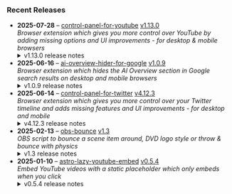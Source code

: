 ### Recent Releases

<!-- RECENT_RELEASES -->
<ul>
<li>
  <strong>2025-07-28</strong> – <a href="https://github.com/insin/control-panel-for-youtube">control-panel-for-youtube</a> <a href="https://github.com/insin/control-panel-for-youtube/releases/tag/v1.13.0">v1.13.0</a>
  <div><em>Browser extension which gives you more control over YouTube by adding missing options and UI improvements - for desktop &amp; mobile browsers</em></div>
  <details><summary>v1.13.0 release notes</summary><p>Visit the <a href="https://soitis.dev/control-panel-for-youtube" rel="nofollow">Control Panel for YouTube website</a> for installation links, more information about the extension, and FAQs. Follow <a href="https://bsky.app/profile/soitis.dev" rel="nofollow">@soitis.dev</a> on Bluesky for updates.</p>
<h2>Changes</h2>
<ul>
<li>Added an option to make the YouTube logo link to Subscriptions on desktop</li>
<li>Added an experimental option to allow background playback on mobile</li>
<li>Fixed the Hide Playlists option hiding more thumbnails than it should</li>
<li>Fixed colours and option spacing in iOS Safari settings</li>
<li>Moved ad-related options up into their own Ads group, with a visible warning that they can trigger YouTube's adblock detection</li>
<li>Made option groups collapsible and persistent (except in iOS Safari)</li>
<li>Redirecting Shorts to the normal player on desktop now happens on click instead of waiting for the Shorts player to load first</li>
<li>Redirecting from Home to Subscriptions on desktop when the Home feed is disabled now happens when you click the YouTube logo instead of waiting for the Home feed to load first</li>
</ul>
<h2>Availability</h2>
<p>New versions have to be reviewed and approved for each browser before they're available to install or upgrade to.</p>
<p>This version is available for the following browsers:</p>
<p><a href="https://apps.apple.com/app/id6478456678?platform=mac" title="Safari on macOS" rel="nofollow"><img src="https://private-user-images.githubusercontent.com/226692/407980194-5521baec-f246-4a91-9615-ef602e3743b5.png?jwt=eyJhbGciOiJIUzI1NiIsInR5cCI6IkpXVCJ9.eyJpc3MiOiJnaXRodWIuY29tIiwiYXVkIjoicmF3LmdpdGh1YnVzZXJjb250ZW50LmNvbSIsImtleSI6ImtleTUiLCJleHAiOjE3NTM4OTU1ODMsIm5iZiI6MTc1Mzg5NTI4MywicGF0aCI6Ii8yMjY2OTIvNDA3OTgwMTk0LTU1MjFiYWVjLWYyNDYtNGE5MS05NjE1LWVmNjAyZTM3NDNiNS5wbmc_WC1BbXotQWxnb3JpdGhtPUFXUzQtSE1BQy1TSEEyNTYmWC1BbXotQ3JlZGVudGlhbD1BS0lBVkNPRFlMU0E1M1BRSzRaQSUyRjIwMjUwNzMwJTJGdXMtZWFzdC0xJTJGczMlMkZhd3M0X3JlcXVlc3QmWC1BbXotRGF0ZT0yMDI1MDczMFQxNzA4MDNaJlgtQW16LUV4cGlyZXM9MzAwJlgtQW16LVNpZ25hdHVyZT1iZWZhNTM5YmNjM2ZmZmVmZGNkZGVlZDRkNjYzMWRhZDFjMzg1OTA5N2UxY2ZmOGU1Mjg1N2E1ZmNiNDM0ZDRjJlgtQW16LVNpZ25lZEhlYWRlcnM9aG9zdCJ9.sJiwWjt8KJXdl0jfTWKrNR5ZsOy4qDArPLq9VBLH5NY" alt="Safari on macOS)" content-type-secured-asset="image/png" secured-asset-link="" style="max-width: 100%;"></a> <a href="https://apps.apple.com/app/id6478456678?platform=iphone" title="Safari on iOS" rel="nofollow"><img src="https://private-user-images.githubusercontent.com/226692/407979936-2370f4ea-3362-4b75-b52d-0e99dcae13f6.png?jwt=eyJhbGciOiJIUzI1NiIsInR5cCI6IkpXVCJ9.eyJpc3MiOiJnaXRodWIuY29tIiwiYXVkIjoicmF3LmdpdGh1YnVzZXJjb250ZW50LmNvbSIsImtleSI6ImtleTUiLCJleHAiOjE3NTM4OTU1ODMsIm5iZiI6MTc1Mzg5NTI4MywicGF0aCI6Ii8yMjY2OTIvNDA3OTc5OTM2LTIzNzBmNGVhLTMzNjItNGI3NS1iNTJkLTBlOTlkY2FlMTNmNi5wbmc_WC1BbXotQWxnb3JpdGhtPUFXUzQtSE1BQy1TSEEyNTYmWC1BbXotQ3JlZGVudGlhbD1BS0lBVkNPRFlMU0E1M1BRSzRaQSUyRjIwMjUwNzMwJTJGdXMtZWFzdC0xJTJGczMlMkZhd3M0X3JlcXVlc3QmWC1BbXotRGF0ZT0yMDI1MDczMFQxNzA4MDNaJlgtQW16LUV4cGlyZXM9MzAwJlgtQW16LVNpZ25hdHVyZT1kZWU3MzcxODU0ZDQ2OWM0ODlhYzhhYWZkNzYzNjk5ODE0ZmFhNjg4OWI3Yzc0NDQ5YTBmN2Y0NDEzNjdhNTNmJlgtQW16LVNpZ25lZEhlYWRlcnM9aG9zdCJ9.QKH0c-I6N-gTA2H6OawIkB131w14fFmhKGSNFQAmv28" alt="Safari on iOS" content-type-secured-asset="image/png" secured-asset-link="" style="max-width: 100%;"></a> <a href="https://chromewebstore.google.com/detail/control-panel-for-youtube/lodcanccmfbpjjpnngindkkmiehimile" title="Chrome and Chromium-based browsers" rel="nofollow"><img src="https://private-user-images.githubusercontent.com/226692/307584913-08b44d7b-61d5-49f2-9a76-607eb36fe407.png?jwt=eyJhbGciOiJIUzI1NiIsInR5cCI6IkpXVCJ9.eyJpc3MiOiJnaXRodWIuY29tIiwiYXVkIjoicmF3LmdpdGh1YnVzZXJjb250ZW50LmNvbSIsImtleSI6ImtleTUiLCJleHAiOjE3NTM4OTU1ODMsIm5iZiI6MTc1Mzg5NTI4MywicGF0aCI6Ii8yMjY2OTIvMzA3NTg0OTEzLTA4YjQ0ZDdiLTYxZDUtNDlmMi05YTc2LTYwN2ViMzZmZTQwNy5wbmc_WC1BbXotQWxnb3JpdGhtPUFXUzQtSE1BQy1TSEEyNTYmWC1BbXotQ3JlZGVudGlhbD1BS0lBVkNPRFlMU0E1M1BRSzRaQSUyRjIwMjUwNzMwJTJGdXMtZWFzdC0xJTJGczMlMkZhd3M0X3JlcXVlc3QmWC1BbXotRGF0ZT0yMDI1MDczMFQxNzA4MDNaJlgtQW16LUV4cGlyZXM9MzAwJlgtQW16LVNpZ25hdHVyZT00NjIxZTZlMThlNGRhYTZkY2ZmMTU2MDNlZWRkZGFmMTViYTExYjg5OTM3NDc2NTQ5OTlmYTA3ZWU4NTE4YzY2JlgtQW16LVNpZ25lZEhlYWRlcnM9aG9zdCJ9.aQ5wjOnrwz9hDrvYxoVprCLxD2OE1Au-PGoZ2XomLSU" alt="Chrome and Chromium-based browsers" content-type-secured-asset="image/png" secured-asset-link="" style="max-width: 100%;"></a></p>

<h2>Screenshots</h2>
<h3>Collapsible option groups</h3>
<table>
<thead>
<tr>
<th align="center">Chrome</th>
<th align="center">Firefox</th>
<th align="center">macOS Safari</th>
</tr>
</thead>
<tbody>
<tr>
<td align="center"><a target="_blank" rel="noopener noreferrer" href="https://private-user-images.githubusercontent.com/226692/471342902-5fbd6de0-df60-4b9a-b9cc-165c989637cc.png?jwt=eyJhbGciOiJIUzI1NiIsInR5cCI6IkpXVCJ9.eyJpc3MiOiJnaXRodWIuY29tIiwiYXVkIjoicmF3LmdpdGh1YnVzZXJjb250ZW50LmNvbSIsImtleSI6ImtleTUiLCJleHAiOjE3NTM4OTU1ODMsIm5iZiI6MTc1Mzg5NTI4MywicGF0aCI6Ii8yMjY2OTIvNDcxMzQyOTAyLTVmYmQ2ZGUwLWRmNjAtNGI5YS1iOWNjLTE2NWM5ODk2MzdjYy5wbmc_WC1BbXotQWxnb3JpdGhtPUFXUzQtSE1BQy1TSEEyNTYmWC1BbXotQ3JlZGVudGlhbD1BS0lBVkNPRFlMU0E1M1BRSzRaQSUyRjIwMjUwNzMwJTJGdXMtZWFzdC0xJTJGczMlMkZhd3M0X3JlcXVlc3QmWC1BbXotRGF0ZT0yMDI1MDczMFQxNzA4MDNaJlgtQW16LUV4cGlyZXM9MzAwJlgtQW16LVNpZ25hdHVyZT05MzllMDc0NzM3YmVjODE1MTk2MTJmMDc5NzRhNDVlNmM4ZmQ3ZDE3MmZlMTBhYWE4NTU1MzY5MDdhMjdmNjk3JlgtQW16LVNpZ25lZEhlYWRlcnM9aG9zdCJ9.ZviOWOwbXxsqxrp7PDdMAJUK0EQF884JB2Cg_VyAnT8"><img src="https://private-user-images.githubusercontent.com/226692/471342902-5fbd6de0-df60-4b9a-b9cc-165c989637cc.png?jwt=eyJhbGciOiJIUzI1NiIsInR5cCI6IkpXVCJ9.eyJpc3MiOiJnaXRodWIuY29tIiwiYXVkIjoicmF3LmdpdGh1YnVzZXJjb250ZW50LmNvbSIsImtleSI6ImtleTUiLCJleHAiOjE3NTM4OTU1ODMsIm5iZiI6MTc1Mzg5NTI4MywicGF0aCI6Ii8yMjY2OTIvNDcxMzQyOTAyLTVmYmQ2ZGUwLWRmNjAtNGI5YS1iOWNjLTE2NWM5ODk2MzdjYy5wbmc_WC1BbXotQWxnb3JpdGhtPUFXUzQtSE1BQy1TSEEyNTYmWC1BbXotQ3JlZGVudGlhbD1BS0lBVkNPRFlMU0E1M1BRSzRaQSUyRjIwMjUwNzMwJTJGdXMtZWFzdC0xJTJGczMlMkZhd3M0X3JlcXVlc3QmWC1BbXotRGF0ZT0yMDI1MDczMFQxNzA4MDNaJlgtQW16LUV4cGlyZXM9MzAwJlgtQW16LVNpZ25hdHVyZT05MzllMDc0NzM3YmVjODE1MTk2MTJmMDc5NzRhNDVlNmM4ZmQ3ZDE3MmZlMTBhYWE4NTU1MzY5MDdhMjdmNjk3JlgtQW16LVNpZ25lZEhlYWRlcnM9aG9zdCJ9.ZviOWOwbXxsqxrp7PDdMAJUK0EQF884JB2Cg_VyAnT8" alt="" content-type-secured-asset="image/png" style="max-width: 100%;"></a></td>
<td align="center"><a target="_blank" rel="noopener noreferrer" href="https://private-user-images.githubusercontent.com/226692/471342354-a31e4d41-8040-4b08-a87f-32480db09c89.png?jwt=eyJhbGciOiJIUzI1NiIsInR5cCI6IkpXVCJ9.eyJpc3MiOiJnaXRodWIuY29tIiwiYXVkIjoicmF3LmdpdGh1YnVzZXJjb250ZW50LmNvbSIsImtleSI6ImtleTUiLCJleHAiOjE3NTM4OTU1ODMsIm5iZiI6MTc1Mzg5NTI4MywicGF0aCI6Ii8yMjY2OTIvNDcxMzQyMzU0LWEzMWU0ZDQxLTgwNDAtNGIwOC1hODdmLTMyNDgwZGIwOWM4OS5wbmc_WC1BbXotQWxnb3JpdGhtPUFXUzQtSE1BQy1TSEEyNTYmWC1BbXotQ3JlZGVudGlhbD1BS0lBVkNPRFlMU0E1M1BRSzRaQSUyRjIwMjUwNzMwJTJGdXMtZWFzdC0xJTJGczMlMkZhd3M0X3JlcXVlc3QmWC1BbXotRGF0ZT0yMDI1MDczMFQxNzA4MDNaJlgtQW16LUV4cGlyZXM9MzAwJlgtQW16LVNpZ25hdHVyZT0zNzczM2I0NDMyNWQ5ZWZmZDRiMjEyNjQxMzg2ZTQ4NjQzYzIzOWE2MmJhYzFhZGY3YmVkYmYzNDEzMzk3MWE3JlgtQW16LVNpZ25lZEhlYWRlcnM9aG9zdCJ9.3y2kYhI-2GETwACoJWJuDgyU_sBKh6d-xV6hzmoqCyw"><img src="https://private-user-images.githubusercontent.com/226692/471342354-a31e4d41-8040-4b08-a87f-32480db09c89.png?jwt=eyJhbGciOiJIUzI1NiIsInR5cCI6IkpXVCJ9.eyJpc3MiOiJnaXRodWIuY29tIiwiYXVkIjoicmF3LmdpdGh1YnVzZXJjb250ZW50LmNvbSIsImtleSI6ImtleTUiLCJleHAiOjE3NTM4OTU1ODMsIm5iZiI6MTc1Mzg5NTI4MywicGF0aCI6Ii8yMjY2OTIvNDcxMzQyMzU0LWEzMWU0ZDQxLTgwNDAtNGIwOC1hODdmLTMyNDgwZGIwOWM4OS5wbmc_WC1BbXotQWxnb3JpdGhtPUFXUzQtSE1BQy1TSEEyNTYmWC1BbXotQ3JlZGVudGlhbD1BS0lBVkNPRFlMU0E1M1BRSzRaQSUyRjIwMjUwNzMwJTJGdXMtZWFzdC0xJTJGczMlMkZhd3M0X3JlcXVlc3QmWC1BbXotRGF0ZT0yMDI1MDczMFQxNzA4MDNaJlgtQW16LUV4cGlyZXM9MzAwJlgtQW16LVNpZ25hdHVyZT0zNzczM2I0NDMyNWQ5ZWZmZDRiMjEyNjQxMzg2ZTQ4NjQzYzIzOWE2MmJhYzFhZGY3YmVkYmYzNDEzMzk3MWE3JlgtQW16LVNpZ25lZEhlYWRlcnM9aG9zdCJ9.3y2kYhI-2GETwACoJWJuDgyU_sBKh6d-xV6hzmoqCyw" alt="" content-type-secured-asset="image/png" style="max-width: 100%;"></a></td>
<td align="center"><a target="_blank" rel="noopener noreferrer" href="https://private-user-images.githubusercontent.com/226692/471342358-00ace75f-f013-4e7b-8f90-07facc63ebfe.png?jwt=eyJhbGciOiJIUzI1NiIsInR5cCI6IkpXVCJ9.eyJpc3MiOiJnaXRodWIuY29tIiwiYXVkIjoicmF3LmdpdGh1YnVzZXJjb250ZW50LmNvbSIsImtleSI6ImtleTUiLCJleHAiOjE3NTM4OTU1ODMsIm5iZiI6MTc1Mzg5NTI4MywicGF0aCI6Ii8yMjY2OTIvNDcxMzQyMzU4LTAwYWNlNzVmLWYwMTMtNGU3Yi04ZjkwLTA3ZmFjYzYzZWJmZS5wbmc_WC1BbXotQWxnb3JpdGhtPUFXUzQtSE1BQy1TSEEyNTYmWC1BbXotQ3JlZGVudGlhbD1BS0lBVkNPRFlMU0E1M1BRSzRaQSUyRjIwMjUwNzMwJTJGdXMtZWFzdC0xJTJGczMlMkZhd3M0X3JlcXVlc3QmWC1BbXotRGF0ZT0yMDI1MDczMFQxNzA4MDNaJlgtQW16LUV4cGlyZXM9MzAwJlgtQW16LVNpZ25hdHVyZT0zYzE0NmJjZmY4NjAyNzUxZTA5YTQ3ZWZkZTVjYjNhN2FhYjhjYzc2YzY0NTlhOGQwNWNiNWU0MDAzODk4NWQyJlgtQW16LVNpZ25lZEhlYWRlcnM9aG9zdCJ9.1GzzJKU9j3AMAaYBrLZj2JP2BTTdkFD8j9Tppbk8gWg"><img src="https://private-user-images.githubusercontent.com/226692/471342358-00ace75f-f013-4e7b-8f90-07facc63ebfe.png?jwt=eyJhbGciOiJIUzI1NiIsInR5cCI6IkpXVCJ9.eyJpc3MiOiJnaXRodWIuY29tIiwiYXVkIjoicmF3LmdpdGh1YnVzZXJjb250ZW50LmNvbSIsImtleSI6ImtleTUiLCJleHAiOjE3NTM4OTU1ODMsIm5iZiI6MTc1Mzg5NTI4MywicGF0aCI6Ii8yMjY2OTIvNDcxMzQyMzU4LTAwYWNlNzVmLWYwMTMtNGU3Yi04ZjkwLTA3ZmFjYzYzZWJmZS5wbmc_WC1BbXotQWxnb3JpdGhtPUFXUzQtSE1BQy1TSEEyNTYmWC1BbXotQ3JlZGVudGlhbD1BS0lBVkNPRFlMU0E1M1BRSzRaQSUyRjIwMjUwNzMwJTJGdXMtZWFzdC0xJTJGczMlMkZhd3M0X3JlcXVlc3QmWC1BbXotRGF0ZT0yMDI1MDczMFQxNzA4MDNaJlgtQW16LUV4cGlyZXM9MzAwJlgtQW16LVNpZ25hdHVyZT0zYzE0NmJjZmY4NjAyNzUxZTA5YTQ3ZWZkZTVjYjNhN2FhYjhjYzc2YzY0NTlhOGQwNWNiNWU0MDAzODk4NWQyJlgtQW16LVNpZ25lZEhlYWRlcnM9aG9zdCJ9.1GzzJKU9j3AMAaYBrLZj2JP2BTTdkFD8j9Tppbk8gWg" alt="" content-type-secured-asset="image/png" style="max-width: 100%;"></a></td>
</tr>
</tbody>
</table>
<h2>Donate</h2>
<p>Support Control Panel for YouTube development with a tip:</p>
<p><a href="https://ko-fi.com/jbscript" rel="nofollow"><img src="https://private-user-images.githubusercontent.com/226692/330361609-c318a7d3-695e-448d-af15-ef0b934ae168.png?jwt=eyJhbGciOiJIUzI1NiIsInR5cCI6IkpXVCJ9.eyJpc3MiOiJnaXRodWIuY29tIiwiYXVkIjoicmF3LmdpdGh1YnVzZXJjb250ZW50LmNvbSIsImtleSI6ImtleTUiLCJleHAiOjE3NTM4OTU1ODMsIm5iZiI6MTc1Mzg5NTI4MywicGF0aCI6Ii8yMjY2OTIvMzMwMzYxNjA5LWMzMThhN2QzLTY5NWUtNDQ4ZC1hZjE1LWVmMGI5MzRhZTE2OC5wbmc_WC1BbXotQWxnb3JpdGhtPUFXUzQtSE1BQy1TSEEyNTYmWC1BbXotQ3JlZGVudGlhbD1BS0lBVkNPRFlMU0E1M1BRSzRaQSUyRjIwMjUwNzMwJTJGdXMtZWFzdC0xJTJGczMlMkZhd3M0X3JlcXVlc3QmWC1BbXotRGF0ZT0yMDI1MDczMFQxNzA4MDNaJlgtQW16LUV4cGlyZXM9MzAwJlgtQW16LVNpZ25hdHVyZT1hYmYwYjdhYzA3MDRhNTA1YzQ2YmVlZWQ5MGMwM2M0MzUxYWZhN2IyNTI3NDFlNzY1ZDcxNWEwMzNjNzRmNDNhJlgtQW16LVNpZ25lZEhlYWRlcnM9aG9zdCJ9.Nt_et-ea3wuc_9mMU4LzqDFlUQpkyHMPxB6L6Ld1Fik" alt="Support me on Ko-fi" content-type-secured-asset="image/png" secured-asset-link="" style="max-width: 100%;"></a></p></details>
</li>
<li>
  <strong>2025-06-16</strong> – <a href="https://github.com/insin/ai-overview-hider-for-google">ai-overview-hider-for-google</a> <a href="https://github.com/insin/ai-overview-hider-for-google/releases/tag/v1.0.9">v1.0.9</a>
  <div><em>Browser extension which hides the AI Overview section in Google search results on desktop and mobile browsers</em></div>
  <details><summary>v1.0.9 release notes</summary><p>Visit the <a href="https://soitis.dev/ai-overview-hider-for-google" rel="nofollow">AI Overview Hider for Google website</a> for installation links, more information about the extension, and FAQs. Follow <a href="https://bsky.app/profile/soitis.dev" rel="nofollow">@soitis.dev</a> on Bluesky for updates.</p>
<h2>Changes</h2>
<ul>
<li>Fixed hiding AI Overview inline with other search results on desktop</li>
</ul>
<h2>Availability</h2>

<p>This version is available for the following browsers:</p>
<p><a href="https://apps.apple.com/app/ai-overview-hider-for-google/id6739935376?platform=mac" title="Safari on macOS" rel="nofollow"><img src="https://private-user-images.githubusercontent.com/226692/407980194-5521baec-f246-4a91-9615-ef602e3743b5.png?jwt=eyJhbGciOiJIUzI1NiIsInR5cCI6IkpXVCJ9.eyJpc3MiOiJnaXRodWIuY29tIiwiYXVkIjoicmF3LmdpdGh1YnVzZXJjb250ZW50LmNvbSIsImtleSI6ImtleTUiLCJleHAiOjE3NTM4OTU1ODMsIm5iZiI6MTc1Mzg5NTI4MywicGF0aCI6Ii8yMjY2OTIvNDA3OTgwMTk0LTU1MjFiYWVjLWYyNDYtNGE5MS05NjE1LWVmNjAyZTM3NDNiNS5wbmc_WC1BbXotQWxnb3JpdGhtPUFXUzQtSE1BQy1TSEEyNTYmWC1BbXotQ3JlZGVudGlhbD1BS0lBVkNPRFlMU0E1M1BRSzRaQSUyRjIwMjUwNzMwJTJGdXMtZWFzdC0xJTJGczMlMkZhd3M0X3JlcXVlc3QmWC1BbXotRGF0ZT0yMDI1MDczMFQxNzA4MDNaJlgtQW16LUV4cGlyZXM9MzAwJlgtQW16LVNpZ25hdHVyZT1iZWZhNTM5YmNjM2ZmZmVmZGNkZGVlZDRkNjYzMWRhZDFjMzg1OTA5N2UxY2ZmOGU1Mjg1N2E1ZmNiNDM0ZDRjJlgtQW16LVNpZ25lZEhlYWRlcnM9aG9zdCJ9.sJiwWjt8KJXdl0jfTWKrNR5ZsOy4qDArPLq9VBLH5NY" alt="Safari on macOS)" content-type-secured-asset="image/png" secured-asset-link="" style="max-width: 100%;"></a> <a href="https://apps.apple.com/app/ai-overview-hider-for-google/id6739935376?platform=iphone" title="Safari on iOS" rel="nofollow"><img src="https://private-user-images.githubusercontent.com/226692/407979936-2370f4ea-3362-4b75-b52d-0e99dcae13f6.png?jwt=eyJhbGciOiJIUzI1NiIsInR5cCI6IkpXVCJ9.eyJpc3MiOiJnaXRodWIuY29tIiwiYXVkIjoicmF3LmdpdGh1YnVzZXJjb250ZW50LmNvbSIsImtleSI6ImtleTUiLCJleHAiOjE3NTM4OTU1ODMsIm5iZiI6MTc1Mzg5NTI4MywicGF0aCI6Ii8yMjY2OTIvNDA3OTc5OTM2LTIzNzBmNGVhLTMzNjItNGI3NS1iNTJkLTBlOTlkY2FlMTNmNi5wbmc_WC1BbXotQWxnb3JpdGhtPUFXUzQtSE1BQy1TSEEyNTYmWC1BbXotQ3JlZGVudGlhbD1BS0lBVkNPRFlMU0E1M1BRSzRaQSUyRjIwMjUwNzMwJTJGdXMtZWFzdC0xJTJGczMlMkZhd3M0X3JlcXVlc3QmWC1BbXotRGF0ZT0yMDI1MDczMFQxNzA4MDNaJlgtQW16LUV4cGlyZXM9MzAwJlgtQW16LVNpZ25hdHVyZT1kZWU3MzcxODU0ZDQ2OWM0ODlhYzhhYWZkNzYzNjk5ODE0ZmFhNjg4OWI3Yzc0NDQ5YTBmN2Y0NDEzNjdhNTNmJlgtQW16LVNpZ25lZEhlYWRlcnM9aG9zdCJ9.QKH0c-I6N-gTA2H6OawIkB131w14fFmhKGSNFQAmv28" alt="Safari on iOS" content-type-secured-asset="image/png" secured-asset-link="" style="max-width: 100%;"></a> <a href="https://addons.mozilla.org/en-GB/firefox/addon/ai-overview-hider-for-google/" title="Firefox and Firefox for Android" rel="nofollow"><img src="https://private-user-images.githubusercontent.com/226692/399291296-c994c949-1101-4fcc-a8c3-a8d644ffc883.png?jwt=eyJhbGciOiJIUzI1NiIsInR5cCI6IkpXVCJ9.eyJpc3MiOiJnaXRodWIuY29tIiwiYXVkIjoicmF3LmdpdGh1YnVzZXJjb250ZW50LmNvbSIsImtleSI6ImtleTUiLCJleHAiOjE3NTM4OTU1ODMsIm5iZiI6MTc1Mzg5NTI4MywicGF0aCI6Ii8yMjY2OTIvMzk5MjkxMjk2LWM5OTRjOTQ5LTExMDEtNGZjYy1hOGMzLWE4ZDY0NGZmYzg4My5wbmc_WC1BbXotQWxnb3JpdGhtPUFXUzQtSE1BQy1TSEEyNTYmWC1BbXotQ3JlZGVudGlhbD1BS0lBVkNPRFlMU0E1M1BRSzRaQSUyRjIwMjUwNzMwJTJGdXMtZWFzdC0xJTJGczMlMkZhd3M0X3JlcXVlc3QmWC1BbXotRGF0ZT0yMDI1MDczMFQxNzA4MDNaJlgtQW16LUV4cGlyZXM9MzAwJlgtQW16LVNpZ25hdHVyZT1kYWFlZTE5MzhjMzhiM2M4YjFjNGMwYTdlNGIyOWIwYWVlMzA2MmVmMjczMGMxYjI3ZTc1ZTFlZWUwNTA4YTQ1JlgtQW16LVNpZ25lZEhlYWRlcnM9aG9zdCJ9.T8nS9dv5gQkZlDhiSEKv_DNFt2ghA-W5J5czzrtu8_c" alt="Firefox and Firefox for Android" content-type-secured-asset="image/png" secured-asset-link="" style="max-width: 100%;"></a> <a href="https://chromewebstore.google.com/detail/ai-overview-hider-for-goo/foobohnghnhkmgpglaefdnbcjkenjpgi" title="Chrome and Chromium-based browsers" rel="nofollow"><img src="https://private-user-images.githubusercontent.com/226692/399071033-5e1c67cd-086c-415b-b055-267df80d6c13.png?jwt=eyJhbGciOiJIUzI1NiIsInR5cCI6IkpXVCJ9.eyJpc3MiOiJnaXRodWIuY29tIiwiYXVkIjoicmF3LmdpdGh1YnVzZXJjb250ZW50LmNvbSIsImtleSI6ImtleTUiLCJleHAiOjE3NTM4OTU1ODMsIm5iZiI6MTc1Mzg5NTI4MywicGF0aCI6Ii8yMjY2OTIvMzk5MDcxMDMzLTVlMWM2N2NkLTA4NmMtNDE1Yi1iMDU1LTI2N2RmODBkNmMxMy5wbmc_WC1BbXotQWxnb3JpdGhtPUFXUzQtSE1BQy1TSEEyNTYmWC1BbXotQ3JlZGVudGlhbD1BS0lBVkNPRFlMU0E1M1BRSzRaQSUyRjIwMjUwNzMwJTJGdXMtZWFzdC0xJTJGczMlMkZhd3M0X3JlcXVlc3QmWC1BbXotRGF0ZT0yMDI1MDczMFQxNzA4MDNaJlgtQW16LUV4cGlyZXM9MzAwJlgtQW16LVNpZ25hdHVyZT03ZTgyYzA1NTcyZTdiNzhjZTQ4MmQyMDQ1NjFiYTUwZmFhYzYyNTViZTJjMTU5YjZlZDY2ODgyZmZhOGJjOTc1JlgtQW16LVNpZ25lZEhlYWRlcnM9aG9zdCJ9.9ucFwYXDqntljzZ0RXkVqOJcCemIwtxyc_DtW2EP02w" alt="Chrome and Chromium-based browsers" content-type-secured-asset="image/png" secured-asset-link="" style="max-width: 100%;"></a> <a href="https://microsoftedge.microsoft.com/addons/detail/ai-overview-hider-for-goo/kgnepepbdpcpjkkhomocmpohgocijgkf" title="Edge and Edge Canary on Android" rel="nofollow"><img src="https://private-user-images.githubusercontent.com/226692/399472874-649d0e77-de48-47ce-a856-db02703929cb.png?jwt=eyJhbGciOiJIUzI1NiIsInR5cCI6IkpXVCJ9.eyJpc3MiOiJnaXRodWIuY29tIiwiYXVkIjoicmF3LmdpdGh1YnVzZXJjb250ZW50LmNvbSIsImtleSI6ImtleTUiLCJleHAiOjE3NTM4OTU1ODMsIm5iZiI6MTc1Mzg5NTI4MywicGF0aCI6Ii8yMjY2OTIvMzk5NDcyODc0LTY0OWQwZTc3LWRlNDgtNDdjZS1hODU2LWRiMDI3MDM5MjljYi5wbmc_WC1BbXotQWxnb3JpdGhtPUFXUzQtSE1BQy1TSEEyNTYmWC1BbXotQ3JlZGVudGlhbD1BS0lBVkNPRFlMU0E1M1BRSzRaQSUyRjIwMjUwNzMwJTJGdXMtZWFzdC0xJTJGczMlMkZhd3M0X3JlcXVlc3QmWC1BbXotRGF0ZT0yMDI1MDczMFQxNzA4MDNaJlgtQW16LUV4cGlyZXM9MzAwJlgtQW16LVNpZ25hdHVyZT0zMWVkN2I5ZDVhMDExMzNjMDE4NGJhZWEyYjcwZDBlNjVkNGE2YWI2NDVlODQxMDc4NTU0OTk4YTA1NWQ5YTU4JlgtQW16LVNpZ25lZEhlYWRlcnM9aG9zdCJ9.XN7q3SUlPo1onAXCwtK-tgZW4QJyvkJd22435VTV9eI" alt="Edge and Edge Canary on Android" content-type-secured-asset="image/png" secured-asset-link="" style="max-width: 100%;"></a></p>
<h2>Donate</h2>
<p>Support AI Overview Hider for Google development with a tip:</p>
<p><a href="https://ko-fi.com/jbscript" rel="nofollow"><img src="https://private-user-images.githubusercontent.com/226692/330361609-c318a7d3-695e-448d-af15-ef0b934ae168.png?jwt=eyJhbGciOiJIUzI1NiIsInR5cCI6IkpXVCJ9.eyJpc3MiOiJnaXRodWIuY29tIiwiYXVkIjoicmF3LmdpdGh1YnVzZXJjb250ZW50LmNvbSIsImtleSI6ImtleTUiLCJleHAiOjE3NTM4OTU1ODMsIm5iZiI6MTc1Mzg5NTI4MywicGF0aCI6Ii8yMjY2OTIvMzMwMzYxNjA5LWMzMThhN2QzLTY5NWUtNDQ4ZC1hZjE1LWVmMGI5MzRhZTE2OC5wbmc_WC1BbXotQWxnb3JpdGhtPUFXUzQtSE1BQy1TSEEyNTYmWC1BbXotQ3JlZGVudGlhbD1BS0lBVkNPRFlMU0E1M1BRSzRaQSUyRjIwMjUwNzMwJTJGdXMtZWFzdC0xJTJGczMlMkZhd3M0X3JlcXVlc3QmWC1BbXotRGF0ZT0yMDI1MDczMFQxNzA4MDNaJlgtQW16LUV4cGlyZXM9MzAwJlgtQW16LVNpZ25hdHVyZT1hYmYwYjdhYzA3MDRhNTA1YzQ2YmVlZWQ5MGMwM2M0MzUxYWZhN2IyNTI3NDFlNzY1ZDcxNWEwMzNjNzRmNDNhJlgtQW16LVNpZ25lZEhlYWRlcnM9aG9zdCJ9.Nt_et-ea3wuc_9mMU4LzqDFlUQpkyHMPxB6L6Ld1Fik" alt="Support me on Ko-fi" content-type-secured-asset="image/png" secured-asset-link="" style="max-width: 100%;"></a></p></details>
</li>
<li>
  <strong>2025-06-14</strong> – <a href="https://github.com/insin/control-panel-for-twitter">control-panel-for-twitter</a> <a href="https://github.com/insin/control-panel-for-twitter/releases/tag/v4.12.3">v4.12.3</a>
  <div><em>Browser extension which gives you more control over your Twitter timeline and adds missing features and UI improvements - for desktop and mobile</em></div>
  <details><summary>v4.12.3 release notes</summary><h2>Fixes</h2>
<ul>
<li>Fixed Discover More Tweets not being hidden when they render before the Discover More heading</li>
<li>Fixed Premium blue check Tweets the focused Tweet is a reply to being hidden</li>
<li>Fixed processing blue checks in the Relevant people box when hiding all other sidebar content</li>
</ul>
<h2>Availability</h2>

<p>This version is available for the following browsers:</p>
<p><a href="https://apps.apple.com/app/id1668516167?platform=iphone" title="Safari on iOS" rel="nofollow"><img src="https://private-user-images.githubusercontent.com/226692/407979936-2370f4ea-3362-4b75-b52d-0e99dcae13f6.png?jwt=eyJhbGciOiJIUzI1NiIsInR5cCI6IkpXVCJ9.eyJpc3MiOiJnaXRodWIuY29tIiwiYXVkIjoicmF3LmdpdGh1YnVzZXJjb250ZW50LmNvbSIsImtleSI6ImtleTUiLCJleHAiOjE3NTM4OTU1ODMsIm5iZiI6MTc1Mzg5NTI4MywicGF0aCI6Ii8yMjY2OTIvNDA3OTc5OTM2LTIzNzBmNGVhLTMzNjItNGI3NS1iNTJkLTBlOTlkY2FlMTNmNi5wbmc_WC1BbXotQWxnb3JpdGhtPUFXUzQtSE1BQy1TSEEyNTYmWC1BbXotQ3JlZGVudGlhbD1BS0lBVkNPRFlMU0E1M1BRSzRaQSUyRjIwMjUwNzMwJTJGdXMtZWFzdC0xJTJGczMlMkZhd3M0X3JlcXVlc3QmWC1BbXotRGF0ZT0yMDI1MDczMFQxNzA4MDNaJlgtQW16LUV4cGlyZXM9MzAwJlgtQW16LVNpZ25hdHVyZT1kZWU3MzcxODU0ZDQ2OWM0ODlhYzhhYWZkNzYzNjk5ODE0ZmFhNjg4OWI3Yzc0NDQ5YTBmN2Y0NDEzNjdhNTNmJlgtQW16LVNpZ25lZEhlYWRlcnM9aG9zdCJ9.QKH0c-I6N-gTA2H6OawIkB131w14fFmhKGSNFQAmv28" alt="Safari on iOS" content-type-secured-asset="image/png" secured-asset-link="" style="max-width: 100%;"></a> <a href="https://apps.apple.com/app/id1668516167?platform=mac" title="Safari on macOS" rel="nofollow"><img src="https://private-user-images.githubusercontent.com/226692/407980194-5521baec-f246-4a91-9615-ef602e3743b5.png?jwt=eyJhbGciOiJIUzI1NiIsInR5cCI6IkpXVCJ9.eyJpc3MiOiJnaXRodWIuY29tIiwiYXVkIjoicmF3LmdpdGh1YnVzZXJjb250ZW50LmNvbSIsImtleSI6ImtleTUiLCJleHAiOjE3NTM4OTU1ODMsIm5iZiI6MTc1Mzg5NTI4MywicGF0aCI6Ii8yMjY2OTIvNDA3OTgwMTk0LTU1MjFiYWVjLWYyNDYtNGE5MS05NjE1LWVmNjAyZTM3NDNiNS5wbmc_WC1BbXotQWxnb3JpdGhtPUFXUzQtSE1BQy1TSEEyNTYmWC1BbXotQ3JlZGVudGlhbD1BS0lBVkNPRFlMU0E1M1BRSzRaQSUyRjIwMjUwNzMwJTJGdXMtZWFzdC0xJTJGczMlMkZhd3M0X3JlcXVlc3QmWC1BbXotRGF0ZT0yMDI1MDczMFQxNzA4MDNaJlgtQW16LUV4cGlyZXM9MzAwJlgtQW16LVNpZ25hdHVyZT1iZWZhNTM5YmNjM2ZmZmVmZGNkZGVlZDRkNjYzMWRhZDFjMzg1OTA5N2UxY2ZmOGU1Mjg1N2E1ZmNiNDM0ZDRjJlgtQW16LVNpZ25lZEhlYWRlcnM9aG9zdCJ9.sJiwWjt8KJXdl0jfTWKrNR5ZsOy4qDArPLq9VBLH5NY" alt="Safari on macOS)" content-type-secured-asset="image/png" secured-asset-link="" style="max-width: 100%;"></a> <a href="https://microsoftedge.microsoft.com/addons/detail/control-panel-for-twitter/foccddlibbeccjiobcnakipdpkjiijjp" title="Edge and Edge Canary on Android" rel="nofollow"><img src="https://user-images.githubusercontent.com/226692/212897573-34b1af0a-dc5a-4aa2-a1e7-ca85d3823f9f.png" alt="Edge and Edge Canary on Android" style="max-width: 100%;"></a> <a href="https://chromewebstore.google.com/detail/control-panel-for-twitter/kpmjjdhbcfebfjgdnpjagcndoelnidfj" title="Google Chrome and Chromium-based browsers" rel="nofollow"><img src="https://user-images.githubusercontent.com/226692/212897023-9e66b1b0-e1cd-44df-a4f2-3d5bda80c5f8.png" alt="Google Chrome and Chromium-based browsers" style="max-width: 100%;"></a> <a href="https://addons.mozilla.org/firefox/addon/control-panel-for-twitter/" title="Firefox and Firefox for Android" rel="nofollow"><img src="https://user-images.githubusercontent.com/226692/212897487-f3993495-2032-44a4-b0c6-1bd1d9cc56dd.png" alt="Firefox and Firefox for Android" style="max-width: 100%;"></a></p></details>
</li>
<li>
  <strong>2025-02-13</strong> – <a href="https://github.com/insin/obs-bounce">obs-bounce</a> <a href="https://github.com/insin/obs-bounce/releases/tag/v1.3">v1.3</a>
  <div><em>OBS script to bounce a scene item around, DVD logo style or throw &amp; bounce with physics</em></div>
  <details><summary>v1.3 release notes</summary><ul>
<li>Added colour changing on bounces to DVD Bounce (enabled by default, requires a Color Correction filter on the source)</li>
<li>Changed initial DVD Bounce direction to always be random</li>
<li>Changed defaults:
<ul>
<li>Auto start/stop on scene change is now enabled by default</li>
<li>Lowered the default DVD bounce speed now color changing makes it more "interesting" to watch</li>
</ul>
</li>
<li>Fixed Throw &amp; Bounce not restarting if x and y velocity hit 0 in the same frame</li>
<li>Fixed using the wrong event for cleanup on OBS exit</li>
<li>Fixed getting the scene item multiple times when toggling</li>
<li>Use obs.script_log() for logging instead of print()</li>
</ul></details>
</li>
<li>
  <strong>2025-01-10</strong> – <a href="https://github.com/insin/astro-lazy-youtube-embed">astro-lazy-youtube-embed</a> <a href="https://github.com/insin/astro-lazy-youtube-embed/releases/tag/v0.5.4">v0.5.4</a>
  <div><em>Embed YouTube videos with a static placeholder which only embeds when you click</em></div>
  <details><summary>v0.5.4 release notes</summary><h3>Changed</h3>
<ul>
<li>Add missing shadow to the SVG in the "Watch on YouTube" link and reduce its size</li>
</ul></details>
</li>
</ul>
<!-- /RECENT_RELEASES -->
